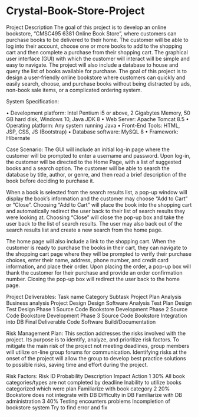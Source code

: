 # Crystal-Book-Store-Project

Project Description
The goal of this project is to develop an online bookstore, “CMSC495 6381 Online Book Store”, where customers can purchase books to be delivered to their home. The customer will be able to log into their account, choose one or more books to add to the shopping cart and then complete a purchase from their shopping cart. The graphical user interface (GUI) with which the customer will interact will be simple and easy to navigate. The project will also include a database to house and query the list of books available for purchase. The goal of this project is to design a user-friendly online bookstore where customers can quickly and easily search, choose, and purchase books without being distracted by ads, non-book sale items, or a complicated ordering system.

 System Specification:
 
•	Development platform: Intel Pentium i5 or above, 2 Gigabytes Memory, 50 GB hard disk, Windows 10, Java JDK 8
•	Web Server:  Apache Tomcat 8.5
•	Operating platform: Any system running Java
•	Front-End Tools: HTML, JSP, CSS, JS (Bootstrap)
•	Database software: MySQL 8
•	Framework: Hibernate

Case Scenario:
The GUI will include an initial log-in page where the customer will be prompted to enter a username and password. Upon log-in, the customer will be directed to the Home Page, with a list of suggested books and a search option. The customer will be able to search the database by title, author, or genre, and then read a brief description of the book before deciding to purchase it.

When a book is selected from the search results list, a pop-up window will display the book’s information and the customer may choose “Add to Cart” or “Close”. Choosing “Add to Cart” will place the book into the shopping cart and automatically redirect the user back to their list of search results they were looking at. Choosing “Close” will close the pop-up box and take the user back to the list of search results. The user may also back out of the search results list and create a new search from the home page.

The home page will also include a link to the shopping cart. When the customer is ready to purchase the books in their cart, they can navigate to the shopping cart page where they will be prompted to verify their purchase choices, enter their name, address, phone number, and credit card information, and place their order. Upon placing the order, a pop-up box will thank the customer for their purchase and provide an order confirmation number. Closing the pop-up box will redirect the user back to the home page.

Project Deliverables:
Task name	Category	Subtask
Project Plan	Analysis	Business analysis
Project Design	Design	Software Analysis
Test Plan	Design	Test Design
Phase 1 Source	Code	Bookstore Development
Phase 2 Source	Code	Bookstore Development
Phase 3 Source	Code	Bookstore Integration into DB
Final Deliverable	Code	Software Build/Documentation
 
Risk Management Plan:
This section addresses the risks involved with the project. Its purpose is to identify, analyze, and prioritize risk factors. To mitigate the main risk of the project not meeting deadlines, group members will utilize on-line group forums for communication. Identifying risks at the onset of the project will allow the group to develop best practice solutions to possible risks, saving time and effort during the project.

Risk Factors:
Risk ID	Probability	Description	Impact	Action
1	30%	All book categories/types are not completed by deadline	Inability to utilize books categorized  which were plan	Familiarize with book category
2	20%	Bookstore does not integrate with DB	Difficulty in DB	Familiarize with DB administration
3	40%	Testing encounters problems	Incompletion of bookstore system	Try to find error and fix
 


